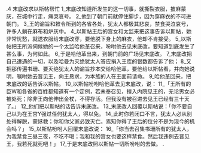 .4 
末底改求以斯帖帮忙 
1_末底改知道所发生的这一切事，就撕裂衣服，披麻蒙灰，在城中行走，痛哭哀号。 2_他到了朝门前就停住脚步，因为穿麻衣的不可进朝门。 3_王的谕旨和敕令所到的各省各处，犹太人都极其悲哀，禁食哭泣哀号，许多人躺在麻布和炉灰中。 
4_以斯帖王后的宫女和太监来把这事告诉以斯帖，她非常忧愁，就送衣服给末底改穿，要他脱下身上的麻衣，他却不肯接受。 5_以斯帖把王所派伺候她的一个太监哈他革召来，吩咐他去见末底改，要知道到底发生了甚么事，为何如此。 6_于是哈他革出来，到朝门前的广场见末底改。 7_末底改把自己遭遇的一切，以及哈曼为灭绝犹太人答应捐入王库的银数都告诉了他； 8_又把那传遍书珊、要灭绝犹太人的谕旨抄本交给哈他革，要他给以斯帖看，并向她说明，嘱咐她去晋见王，向王恳求，为本族的人在王面前请命。 9_哈他革回来，把末底改的话告诉以斯帖。 10_以斯帖吩咐哈他革去见末底改，说： 11_「王所有的臣W和各省的百姓都知道有一个定例，若未奉召见，擅入内院见王的，无论男女必被处死；除非王向他伸出金杖，不得存活。但我没有被召进去见王已经有三十天了。」 12_他们把以斯帖的话告诉末底改。 13_末底改人回覆以斯帖说：「你不要自己以为在王宫Y强过任何犹太人，得以免。 14_此时你若闭口不言，犹太人必从别处得解脱，蒙拯救；你和你父家必致灭亡。焉知你得了王后的位分不是为现今的机会吗？」 15_以斯帖吩咐人回覆末底改说： 16_「你当去召集书珊所有的犹太人，为我禁食三昼三夜，不吃不喝；我和我的宫女也要这样禁食。然后我违例去晋见王，我若死就死吧！」 17_于是末底改照以斯帖一切所吩咐的去做。 
  .